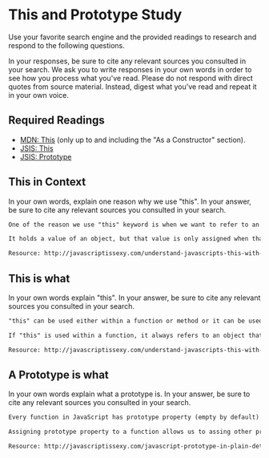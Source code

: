 # This and Prototype Study

Use your favorite search engine and the provided readings to research and
respond to the following questions.

In your responses, be sure to cite any relevant sources you consulted in your
search. We ask you to write responses in your own words in order to see how you
process what you've read. Please do not respond with direct quotes from source
material. Instead, digest what you've read and repeat it in your own voice.

## Required Readings

-   [MDN: This](https://developer.mozilla.org/en-US/docs/Web/JavaScript/Reference/Operators/this)
(only up to and including the "As a Constructor" section).
-   [JSIS: This](http://javascriptissexy.com/understand-javascripts-this-with-clarity-and-master-it/)
-   [JSIS: Prototype](http://javascriptissexy.com/javascript-prototype-in-plain-detailed-language/)

## This in Context

In your own words, explain one reason why we use "this". In your answer, be
sure to cite any relevant sources you consulted in your search.

```md
One of the reason we use "this" keyword is when we want to refer to an object that is bounded to the function that uses "this".

It holds a value of an object, but that value is only assigned when that object invokes the function that uses "this". That object that invokes the function is called  the "context".

Resource: http://javascriptissexy.com/understand-javascripts-this-with-clarity-and-master-it/

```

## This is what

In your own words explain "this".  In your answer, be
sure to cite any relevant sources you consulted in your search.

```md
"this" can be used either within a function or method or it can be used globally when used outside of the function or method.

If "this" is used within a function, it always refers to an object that holds the function that uses "this". When it is used outside of a function, it always referes to the global window object.

Resource: http://javascriptissexy.com/understand-javascripts-this-with-clarity-and-master-it/


```

## A Prototype is what

In your own words explain what a prototype is.  In your answer, be
sure to cite any relevant sources you consulted in your search.

```md
Every function in JavaScript has prototype property (empty by default).

Assigning prototype property to a function allows us to assing other properties and methods that we can use on different objects later on without specifically assigning the same properties and methods on those new created objects.

Resource: http://javascriptissexy.com/javascript-prototype-in-plain-detailed-language/
```
